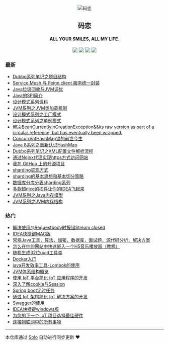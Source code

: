 <p align="center"><img alt="码恋" src="https://img.hacpai.com/file/2019/05/icon-3374e543.png"></p><h2 align="center">
码恋
</h2>

<h4 align="center">ALL YOUR SMILES, ALL MY LIFE.</h4>
<p align="center"><a title="码恋" target="_blank" href="https://github.com/wangning1018/solo-blog"><img src="https://img.shields.io/github/last-commit/wangning1018/solo-blog.svg?style=flat-square&color=FF9900"></a>
<a title="GitHub repo size in bytes" target="_blank" href="https://github.com/wangning1018/solo-blog"><img src="https://img.shields.io/github/repo-size/wangning1018/solo-blog.svg?style=flat-square"></a>
<a title="Solo Version" target="_blank" href="https://github.com/88250/solo/releases"><img src="https://img.shields.io/badge/solo-3.6.7-f1e05a.svg?style=flat-square&color=blueviolet"></a>
<a title="Hits" target="_blank" href="https://github.com/88250/hits"><img src="https://hits.b3log.org/wangning1018/solo-blog.svg"></a></p>

### 最新

* [Dubbo系列笔记之项目结构](https://aysaml.com/articles/2019/11/15/1573790514430.html)
* [Service Mesh 与 Feign client 服务统一封装](https://aysaml.com/articles/2019/11/12/1573552790020.html)
* [Java垃圾回收与JVM调优](https://aysaml.com/articles/2019/10/19/1571482787072.html)
* [Java的SPI简介](https://aysaml.com/articles/2019/10/18/1571392382274.html)
* [设计模式系列资料](https://aysaml.com/articles/2019/10/17/1571296056181.html)
* [JVM系列之JVM类加载机制](https://aysaml.com/articles/2019/10/15/1571141911966.html)
* [设计模式系列之工厂模式](https://aysaml.com/articles/2019/10/14/1571053845203.html)
* [设计模式系列之单例模式](https://aysaml.com/articles/2019/10/14/1571040307396.html)
* [解决BeanCurrentlyInCreationException&&its raw version as part of a circular reference, but has eventually been wrapped.](https://aysaml.com/articles/2019/10/12/1570874240846.html)
* [ConcurrentHashMap锁的前世今生](https://aysaml.com/articles/2019/10/08/1570531723657.html)
* [Java 8系列之重新认识HashMap](https://aysaml.com/articles/2019/10/08/1570516580009.html)
* [Dubbo系列笔记之XML配置文件解析流程](https://aysaml.com/articles/2019/09/18/1568797105593.html)
* [通过Nginx代理实现https方式访问网站](https://aysaml.com/articles/2019/09/18/1568791365834.html)
* [我在 GitHub 上的开源项目](https://aysaml.com/my-github-repos)
* [sharding实现方式](https://aysaml.com/articles/2019/08/23/1566531987673.html)
* [sharding的基本思想和基本切分策略](https://aysaml.com/articles/2019/08/22/1566464095700.html)
* [数据库分库分表sharding系列](https://aysaml.com/articles/2019/08/19/1566210000036.html)
* [多款超nice的插件让你的IDEA飞起来](https://aysaml.com/articles/2019/08/19/1566208316096.html)
* [JVM系列之Java内存模型](https://aysaml.com/articles/2019/06/05/1559715975334.html)
* [JVM系列之JVM内存结构](https://aysaml.com/articles/2019/05/29/1559110466401.html)

### 热门

* [解决使用@Requestbody时报错Stream closed](https://aysaml.com/articles/2019/05/15/1557888345020.html)
* [IDEA快捷键MAC版](https://aysaml.com/articles/2019/04/30/1556626216310.html)
* [常规Java工具，算法，加密，数据库，面试题，源代码分析，解决方案](https://aysaml.com/articles/2019/04/30/1556624894280.html)
* [怎么在你的网站中快速嵌入一个H5音乐播放器（教程）](https://aysaml.com/articles/2019/05/09/1557393001564.html)
* [随机生成32位uuid工具类](https://aysaml.com/articles/2019/05/05/1557041792956.html)
* [Docker入门](https://aysaml.com/articles/2019/05/05/1557047898603.html)
* [java开发效率工具-Lombok的使用](https://aysaml.com/articles/2019/05/05/1557055419936.html)
* [JVM体系结构概览](https://aysaml.com/articles/2019/05/28/1559035515379.html)
* [使用 IoT 平台简化 IoT 应用程序的开发](https://aysaml.com/articles/2019/04/30/1556619696349.html)
* [深入了解cookie与Session](https://aysaml.com/articles/2019/05/06/1557111034305.html)
* [Spring boot定时任务](https://aysaml.com/articles/2019/05/05/1557030350612.html)
* [通过 IoT 架构简化 IoT 解决方案的开发](https://aysaml.com/articles/2019/04/30/1556611948221.html)
* [Swagger的使用](https://aysaml.com/articles/2019/05/05/1557027691074.html)
* [IDEA快捷键windows版](https://aysaml.com/articles/2019/04/30/1556625807902.html)
* [为您的下一个 IoT 项目选择最佳硬件](https://aysaml.com/articles/2019/04/30/1556616771775.html)
* [连接物联网中的所有事物](https://aysaml.com/articles/2019/04/30/1556616509606.html)



---

本仓库通过 [Solo](https://github.com/88250/solo) 自动进行同步更新 ❤️ 